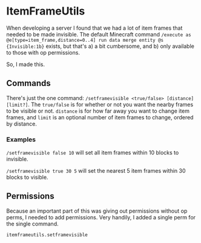 # ItemFrameUtils

When developing a server I found that we had a lot of item frames that needed to be made invisible. The default Minecraft command `/execute as @e[type=item_frame,distance=0..4] run data merge entity @s {Invisible:1b}` exists, but that's a) a bit cumbersome, and b) only available to those with op permissions.

So, I made this.

## Commands

There's just the one command: `/setframevisible <true/false> [distance] [limit?]`. The `true/false` is for whether or not you want the nearby frames to be visible or not. `distance` is for how far away you want to change item frames, and `limit` is an optional number of item frames to change, ordered by distance.

### Examples

`/setframevisible false 10` will set all item frames within 10 blocks to invisible.

`/setframevisible true 30 5` will set the nearest 5 item frames within 30 blocks to visible.

## Permissions

Because an important part of this was giving out permissions without op perms, I needed to add permissions. Very handily, I added a single perm for the single command.

`itemframeutils.setframevisible`
